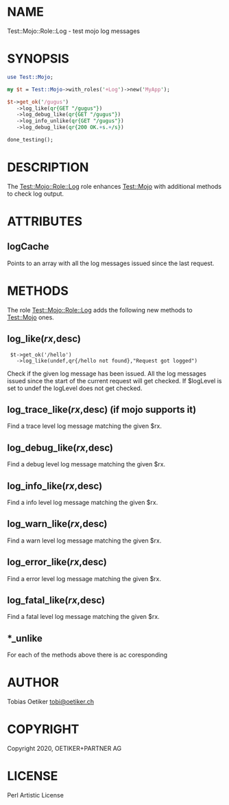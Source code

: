 # NAME

Test::Mojo::Role::Log - test mojo log messages

# SYNOPSIS

```perl
use Test::Mojo;

my $t = Test::Mojo->with_roles('+Log')->new('MyApp');

$t->get_ok('/gugus')
   ->log_like(qr{GET "/gugus"})
   ->log_debug_like(qr{GET "/gugus"})
   ->log_info_unlike(qr{GET "/gugus"})
   ->log_debug_like(qr{200 OK.+s.+/s})

done_testing();

```

# DESCRIPTION

The [Test::Mojo::Role::Log](https://metacpan.org/pod/Test%3A%3AMojo%3A%3ARole%3A%3ALog) role enhances [Test::Mojo](https://metacpan.org/pod/Test%3A%3AMojo) with additional methods to check log output.

# ATTRIBUTES

## logCache

Points to an array with all the log messages issued since the last request.

# METHODS

The role [Test::Mojo::Role::Log](https://metacpan.org/pod/Test%3A%3AMojo%3A%3ARole%3A%3ALog) adds the following new methods to [Test::Mojo](https://metacpan.org/pod/Test%3A%3AMojo) ones.

## log\_like($rx,$desc)

```
 $t->get_ok('/hello')
   ->log_like(undef,qr{/hello not found},"Request got logged")

```

Check if the given log message has been issued. All the log messages issued since the start of the current request will get checked.
If $logLevel is set to undef the logLevel does not get checked.

## log\_trace\_like($rx,$desc)  (if mojo supports it)

Find a trace level log message matching the given $rx.

## log\_debug\_like($rx,$desc)

Find a debug level log message matching the given $rx.

## log\_info\_like($rx,$desc)

Find a info level log message matching the given $rx.

## log\_warn\_like($rx,$desc)

Find a warn level log message matching the given $rx.

## log\_error\_like($rx,$desc)

Find a error level log message matching the given $rx.

## log\_fatal\_like($rx,$desc)

Find a fatal level log message matching the given $rx.

## \*\_unlike

For each of the methods above there is ac coresponding

# AUTHOR

Tobias Oetiker <tobi@oetiker.ch>

# COPYRIGHT

Copyright 2020, OETIKER+PARTNER AG

# LICENSE

Perl Artistic License
